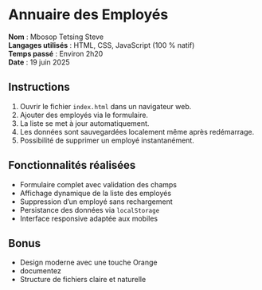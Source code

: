 # Annuaire des Employés
**Nom** : Mbosop Tetsing Steve  
**Langages utilisés** : HTML, CSS, JavaScript (100 % natif)  
**Temps passé** : Environ 2h20  
**Date** : 19 juin 2025

## Instructions
1. Ouvrir le fichier `index.html` dans un navigateur web.
2. Ajouter des employés via le formulaire.
3. La liste se met à jour automatiquement.
4. Les données sont sauvegardées localement même après redémarrage.
5. Possibilité de supprimer un employé instantanément.

## Fonctionnalités réalisées
- Formulaire complet avec validation des champs
- Affichage dynamique de la liste des employés
- Suppression d’un employé sans rechargement
- Persistance des données via `localStorage`
- Interface responsive adaptée aux mobiles

## Bonus
- Design moderne avec une touche Orange
- documentez
- Structure de fichiers claire et naturelle
